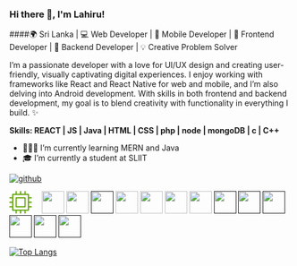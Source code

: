 ### Hi there 👋, I'm Lahiru!
####🌍 Sri Lanka | 💻 Web Developer | 📱 Mobile Developer | 🎨 Frontend Developer | 🔧 Backend Developer | 💡 Creative Problem Solver


I’m a passionate developer with a love for UI/UX design and creating user-friendly, visually captivating digital experiences. I enjoy working with frameworks like React and React Native for web and mobile, and I’m also delving into Android development. With skills in both frontend and backend development, my goal is to blend creativity with functionality in everything I build. ✨

**Skills: REACT | JS | Java | HTML | CSS | php | node | mongoDB | c | C++**

- 👩🏽‍💻 I’m currently learning MERN and Java 
- 🎓 I’m currently a student at SLIIT


[<img src='https://cdn.jsdelivr.net/npm/simple-icons@3.0.1/icons/github.svg' alt='github' height='40'>](https://github.com/LAHIRUKBI)  

<a href='https://docs.github.com/en/developers'><img src='https://raw.githubusercontent.com/acervenky/animated-github-badges/master/assets/devbadge.gif' width='40' height='40'></a>  <a href='https://react.dev/'><img src='https://static-00.iconduck.com/assets.00/react-original-wordmark-icon-1679x2048-hjal07w8.png' width='40' height='40'></a>         <a href='https://www.java.com/en/'><img src='https://banner2.cleanpng.com/20180404/lxe/kisspng-java-class-file-java-platform-standard-edition-ja-coffee-jar-5ac598fd88a730.3981502415228991975597.jpg' width='40' height='40'></a>          <a href=''><img src='https://upload.wikimedia.org/wikipedia/commons/thumb/1/18/ISO_C%2B%2B_Logo.svg/1822px-ISO_C%2B%2B_Logo.svg.png' width='40' height='40'></a>      <a href='https://kotlinlang.org/'><img src='https://upload.wikimedia.org/wikipedia/commons/thumb/7/74/Kotlin_Icon.png/1200px-Kotlin_Icon.png' width='40' height='40'></a>          <a href='https://www.mongodb.com/lp/cloud/atlas/try4-reg?utm_source=google&utm_campaign=search_gs_pl_evergreen_atlas_core_prosp-brand_gic-null_apac-lk_ps-all_desktop_eng_lead&utm_term=mongodb&utm_medium=cpc_paid_search&utm_ad=e&utm_ad_campaign_id=12212624368&adgroup=115749715143&cq_cmp=12212624368&gad_source=1&gclid=CjwKCAiAudG5BhAREiwAWMlSjDRgk05cemoEzndxW0J-SkmcYch3y7ueUrAhZu1f92zIbYA69kZCZBoChyoQAvD_BwE'><img src='https://w7.pngwing.com/pngs/956/695/png-transparent-mongodb-original-wordmark-logo-icon-thumbnail.png' width='40' height='40'></a>   </a>      <a href='https://www.mysql.com/'><img src='https://w7.pngwing.com/pngs/266/743/png-transparent-mysql-original-wordmark-logo-icon.png' width='40' height='40'></a>       <a href='https://www.mysql.com/'><img src='https://upload.wikimedia.org/wikipedia/commons/thumb/2/27/PHP-logo.svg/1280px-PHP-logo.svg.png' width='40' height='40'></a>      <a href=''><img src='https://upload.wikimedia.org/wikipedia/commons/thumb/f/fb/Adobe_Illustrator_CC_icon.svg/1200px-Adobe_Illustrator_CC_icon.svg.png' width='40' height='40'></a>      <a href=''><img src='https://upload.wikimedia.org/wikipedia/commons/thumb/a/af/Adobe_Photoshop_CC_icon.svg/1051px-Adobe_Photoshop_CC_icon.svg.png' width='40' height='40'></a>          <a href=''><img src='https://blogger.googleusercontent.com/img/b/R29vZ2xl/AVvXsEiMOqle7RHdH3vADJBm-Yct9fi5N9Vva6JIkPby4-sqAACG7lG66oEg4plx2p5WOgI36kgBje1Orelf1wjpLnqo6TELqbB0phLBAXYnFsHHZTpWZw8RNXM8NHdD5HV0sT5rbTkx30K_6bX5ycpSHCLwM9y9r-uZGwRowSPLfea2OsxYARXUydaZOQiDRdE/s256/Filmora-13.png' width='40' height='40'></a>          <a href=''><img src='https://upload.wikimedia.org/wikipedia/commons/thumb/3/33/Figma-logo.svg/800px-Figma-logo.svg.png' width='40' height='40'></a>         <a href=''><img src='https://w7.pngwing.com/pngs/1/535/png-transparent-tomcat-original-logo-icon-thumbnail.png' width='40' height='40'></a>                 <a href=''><img src='https://images.credly.com/images/51aeb74b-ec87-4069-93fc-0ea449c8d77f/twitter_thumb_201604_node.png' width='40' height='40'></a>

[![Top Langs](https://github-readme-stats.vercel.app/api/top-langs/?username=LAHIRUKBI)](https://github.com/anuraghazra/github-readme-stats)

